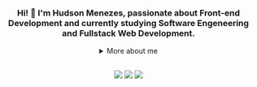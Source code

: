 ### <div align="center">Hi! 👋 I'm Hudson Menezes, passionate about Front-end Development and currently studying Software Engeneering and Fullstack Web Development. </div>

<div align="center">

<details>
  <summary> More about me</summary>
<div align="left">
 
``` js
const Hudson = {
    personal: {
        fullName: 'Hudson Menezes',
        birthDate: '09-25-1990',
        pronouns: 'he' | 'his',
        interests: ['music', 'books', 'programming', 'movies'],
        motivation: [
            'Become 1% better then yesterday',
            'Make the world better through technology',
        ],
    },
    technical: {
        technologies: {
            frontEnd: {
                Javascript: ['Vanilla JS', 'React', 'API', 'Typescript'],
                HTML: ['HTML5', 'Semantic HTML'],
                CSS: ['CSS', 'styled-components'],
            },
            backEnd: {
                Javascript: []
            }
        },
    }
}
```
  </div>
</details>
  

  
  ##
  
  <div align="center">
     <a href="https://www.linkedin.com/in/hudson-menezes-644835230/" target="_blank"><img src="https://img.shields.io/badge/-LinkedIn-%230077B5?style=for-the-badge&logo=linkedin&logoColor=white" target="_blank"></a>
    <a href = "mailto:hudson.bm23@gmail.com"><img src="https://img.shields.io/badge/-Gmail-%23333?style=for-the-badge&logo=gmail&logoColor=white" target="_blank"></a>
    <a href="https://www.instagram.com/hudson.ads/" target="_blank"><img src="https://img.shields.io/badge/-Instagram-%23E4405F?style=for-the-badge&logo=instagram&logoColor=white" target="_blank"></a>
  </div>
  



